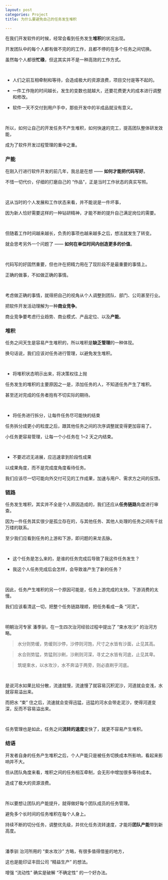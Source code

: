 ```yaml
---
layout: post
categories: Project
title: 为什么要避免自己的任务发生堆积

---
```


在我们开发软件的时候，经常会看到任务发生**堆积**的状况出现。

开发团队中的每个人都有做不完的的工作，且都不停的在多个任务之间切换。

虽然每个人都很**忙碌**，但这其实并不是一种高效的工作方式。

<br/>

+ 人们之前互相牵制和等待，会造成极大的资源浪费，项目交付是等不起的。

+ 一件工作拖的时间越长，发生的变数也就越大，还要花费更大的成本进行调整和修改。

+ 软件一天不交付到用户手中，那些开发中的半成品就没有意义。

<br/>

所以，如何让自己的开发任务不产生堆积，如何快速的完工，提高团队整体研发效能，

成为了软件开发过程管理的重中之重。

### 产能

在刚入行进行软件开发的前几年，我总是在想 —— **如何才能把代码写好**。

不惜一切代价，仔细的打磨自己的 “作品”，正是当时工作状态的真实写照。

<br/>

这从当时的个人发展和工作状态来看，并不能说是一件坏事，

因为新人恰好需要这样的一种钻研精神，才能不断的提升自己满足岗位的需要。

<br/>

但随着工作时间越来越长，负责的事项也越来越多之后，想法就发生了转变。

就会思考另外一个问题了 —— **如何在单位时间内创造更多的价值**。

<br/>

代码写的好固然重要，但也许在把精力用在了现阶段不是最重要的事情上。

正确的做事，不如做正确的事情。

<br/>

考虑做正确的事情，就得把自己的视角从个人调整到团队、部门、公司甚至行业。

把软件开发活动理解为一种**商业竞争**。

商业竞争要考虑行业趋势、商业模式、产品定位、以及**产能**。

### 堆积

任务之间天生是容易产生堆积的，所以堆积是**缺乏管理**的一种体现。

换句话说，我们应该对任务进行管理，以避免发生堆积。

<br/>

+ 将堆积状态明示出来，将决策权往上抛

任务发生的堆积的主要原因之一是，添加任务的人，不知道任务产生了堆积。

甚至还对完成的任务者抱有不切实际的期待。

<br/>

+ 将任务进行拆分，让每件任务尽可能快的结束

任务拆分成更小的粒度之后，跟其他任务之间的次序调整就变得更加容易了。

小任务更容易管理，让每一个小任务在 1~2 天之内结束。

<br/>

+ 不要迟迟无进展，应迅速拿到阶段性成果

以成果角度，而不是完成度角度看待任务。

我们应该尽一切可能向外交付可见的工作成果，加速与用户、需求方之间的反馈。

### 链路

任务发生堆积，其实并不全是个人原因造成的，我们还应从**任务链路**角度进行审查。

因为一件任务其实很少是孤立存在的，与其他任务、其他人处理的任务之间有千丝万缕的联系。

至少我们应看到任务的上游和下游，即问题的来龙去脉。

<br/>

+ 这个任务是怎么来的，是谁的任务完成后导致了我这件任务发生？

+ 我这个人任务完成后会怎样，会导致谁产生了新的任务？

<br/>

因此，任务产生堆积的另一个原因可能是，任务上游完成的太快，下游消费的太慢。

我们应该看清这一切，把整个任务链路理顺，把任务看成一条 “河流”。

<br/>

明朝治河专家 潘季驯，在一生四次治河经验过程中提出了 “束水攻沙” 的治河方略。

> 水分则势缓，势缓则沙停，沙停则河饱，尺寸之水皆有沙面，止见其高。

> 水合则势猛，势猛则沙刷，沙刷则河深，寻丈之水皆有河底，止见其卑。

> 筑堤束水，以水攻沙，水不奔溢于两旁，则必直刷乎河底。

<br/>

是说河水如果比较分散，流速就慢，流速慢了就容易沉积泥沙，河道就会变浅，水就容易溢出来。

而把水 “束” 住之后，流速就会变得迅猛，迅猛的河水会带走泥沙，使得河道变深，反而不容易溢出来。

<br/>

任务管理也是如此，任务之间**流转的速度**变快了，就更不容易产生堆积。

### 结语

开发者自身的任务产生堆积之后，个人产能只是被任务切换成本所影响，看起来影响并不大。

但从团队角度来看，堆积之间的任务相互牵制，会无形中增加很多等待成本。

造成了极大的资源浪费。

<br/>

所以要想让团队的产能提升，就得做好每个团队成员的任务管理。

避免多个长时间的任务堆积在每个人身上。

持续不断的切分任务，调整优先级，并优化任务流转速度，才能将**团队产能**带到新高度。

<br/>

潘季驯 治河所用的 “束水攻沙” 方略，有很多值得借鉴的地方，

这也是能印证丰田公司 “精益生产” 的想法。

增强 “流动性” 确实是破解 “不确定性” 的一个好办法。
